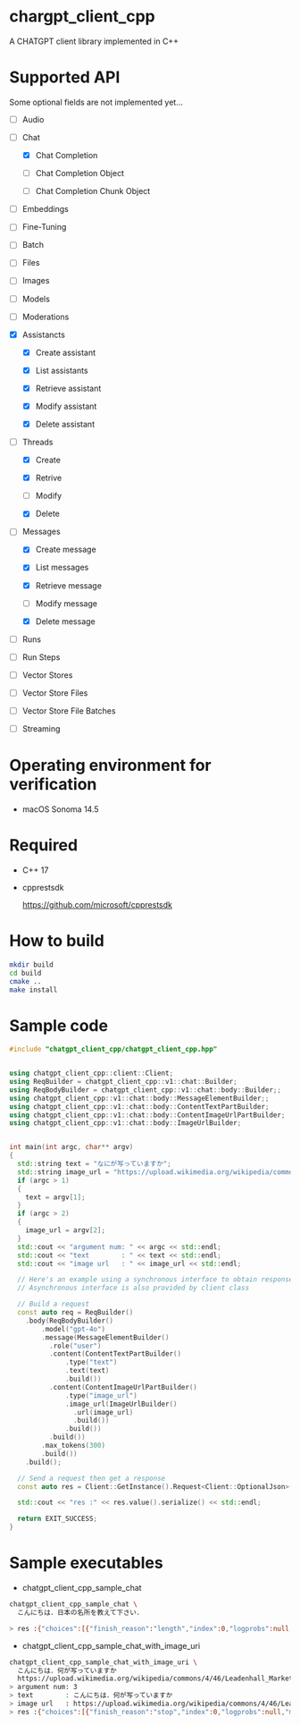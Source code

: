 # chargpt_client_cpp

A CHATGPT client library implemented in C++

# Supported API

Some optional fields are not implemented yet...

- [ ] Audio

- [ ] Chat

  - [x] Chat Completion

  - [ ] Chat Completion Object

  - [ ] Chat Completion Chunk Object

- [ ] Embeddings

- [ ] Fine-Tuning

- [ ] Batch

- [ ] Files

- [ ] Images

- [ ] Models

- [ ] Moderations

- [x] Assistancts

  - [x] Create assistant

  - [x] List assistants

  - [x] Retrieve assistant

  - [x] Modify assistant

  - [x] Delete assistant

- [ ] Threads

  - [x] Create

  - [x] Retrive

  - [ ] Modify

  - [x] Delete

- [ ] Messages

  - [x] Create message

  - [x] List messages

  - [x] Retrieve message

  - [ ] Modify message

  - [x] Delete message

- [ ] Runs

- [ ] Run Steps

- [ ] Vector Stores

- [ ] Vector Store Files

- [ ] Vector Store File Batches

- [ ] Streaming

# Operating environment for verification

- macOS Sonoma 14.5

# Required

- C++ 17

- cpprestsdk

  https://github.com/microsoft/cpprestsdk

# How to build

```bash
mkdir build
cd build
cmake ..
make install
```

# Sample code

```cpp
#include "chatgpt_client_cpp/chatgpt_client_cpp.hpp"


using chatgpt_client_cpp::client::Client;
using ReqBuilder = chatgpt_client_cpp::v1::chat::Builder;
using ReqBodyBuilder = chatgpt_client_cpp::v1::chat::body::Builder;;
using chatgpt_client_cpp::v1::chat::body::MessageElementBuilder;;
using chatgpt_client_cpp::v1::chat::body::ContentTextPartBuilder;
using chatgpt_client_cpp::v1::chat::body::ContentImageUrlPartBuilder;
using chatgpt_client_cpp::v1::chat::body::ImageUrlBuilder;


int main(int argc, char** argv)
{
  std::string text = "なにが写っていますか";
  std::string image_url = "https://upload.wikimedia.org/wikipedia/commons/thumb/d/dd/Gfp-wisconsin-madison-the-nature-boardwalk.jpg/2560px-Gfp-wisconsin-madison-the-nature-boardwalk.jpg";
  if (argc > 1)
  {
    text = argv[1];
  }
  if (argc > 2)
  {
    image_url = argv[2];
  }
  std::cout << "argument num: " << argc << std::endl;
  std::cout << "text        : " << text << std::endl;
  std::cout << "image url   : " << image_url << std::endl;

  // Here's an example using a synchronous interface to obtain responses.
  // Asynchronous interface is also provided by client class

  // Build a request
  const auto req = ReqBuilder()
    .body(ReqBodyBuilder()
        .model("gpt-4o")
        .message(MessageElementBuilder()
          .role("user")
          .content(ContentTextPartBuilder()
              .type("text")
              .text(text)
              .build())
          .content(ContentImageUrlPartBuilder()
              .type("image_url")
              .image_url(ImageUrlBuilder()
                .url(image_url)
                .build())
              .build())
          .build())
        .max_tokens(300)
        .build())
    .build();

  // Send a request then get a response
  const auto res = Client::GetInstance().Request<Client::OptionalJson>(req);

  std::cout << "res :" << res.value().serialize() << std::endl;

  return EXIT_SUCCESS;
}
```

# Sample executables

- chatgpt_client_cpp_sample_chat

```bash
chatgpt_client_cpp_sample_chat \
  こんにちは．日本の名所を教えて下さい．

> res :{"choices":[{"finish_reason":"length","index":0,"logprobs":null,"message":{"content":"こんにちは！ 日本にはたくさんの名所がありますが、代表的なものをいくつか紹介しますね。\n\n1. 京都：日本の歴史や文化が 色濃く残る京都は、多くの寺院や神社が点在する観光地として有名です。清水寺や金閣寺、伏見稲荷大社などが人気の観光スポットです。\n\n2. 東京：日本の首都であり、繁華な都市東京にも多くの名所があります。東京タワーや 浅草寺、新宿御苑などが代表的な観光地です。\n\n3. 富士山：日本を代表する観光スポットといえば、やはり富士 山です。日本最高峰の富士山は、美しい形状と四季折々の景色で多くの観光客を魅了しています。\n\nこれ以外にも、日本には多くの素晴らしい","role":"assistant"}}],"created":1717027020,"id":"chatcmpl-9UNS8Jslac0l9vwujR6Imh0YMYgzv","model":"gpt-3.5-turbo-0125","object":"chat.completion","system_fingerprint":null,"usage":{"completion_tokens":300,"prompt_tokens":22,"total_tokens":322}}
```

- chatgpt_client_cpp_sample_chat_with_image_uri

```bash
chatgpt_client_cpp_sample_chat_with_image_uri \
  こんにちは．何が写っていますか
  https://upload.wikimedia.org/wikipedia/commons/4/46/Leadenhall_Market_In_London_-_Feb_2006_rotated.jpg
> argument num: 3
> text        : こんにちは．何が写っていますか
> image url   : https://upload.wikimedia.org/wikipedia/commons/4/46/Leadenhall_Market_In_London_-_Feb_2006_rotated.jpg
> res :{"choices":[{"finish_reason":"stop","index":0,"logprobs":null,"message":{"content":"こんにちは。こ の写真には美しいアーケード商店街が映っています。写真の建物は歴史的で装飾が施されたアーケードで、天井はガラスと鉄の構造になっています。道の両脇に様々な店が並んでいます。また、いくつかの人々が道を歩いている様子も見えます。商業施設や観光地である可能性が高いです。","role":"assistant"}}],"created":1717026752,"id":"chatcmpl-9UNNo4U1Kr5wwbtlilVKwz30G7ZWK","model":"gpt-4o-2024-05-13","object":"chat.completion","system_fingerprint":"fp_aa87380ac5","usage":{"completion_tokens":105,"prompt_tokens":1119,"total_tokens":1224}}
```
